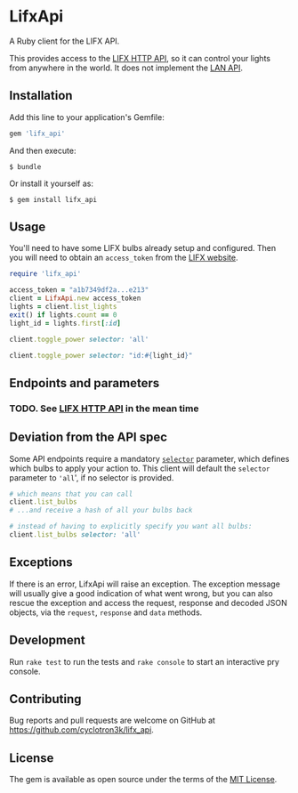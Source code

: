 # LifxApi

A Ruby client for the LIFX API.

This provides access to the [LIFX HTTP API](https://api.developer.lifx.com/), so it can control your lights from anywhere in the world. It does not implement the [LAN API](https://lan.developer.lifx.com/).

## Installation

Add this line to your application's Gemfile:

```ruby
gem 'lifx_api'
```

And then execute:

    $ bundle

Or install it yourself as:

    $ gem install lifx_api

## Usage

You'll need to have some LIFX bulbs already setup and configured. Then you will need to obtain an `access_token` from the [LIFX website](https://cloud.lifx.com/sign_in).

```ruby
require 'lifx_api'

access_token = "a1b7349df2a...e213"
client = LifxApi.new access_token
lights = client.list_lights
exit() if lights.count == 0
light_id = lights.first[:id]

client.toggle_power selector: 'all'

client.toggle_power selector: "id:#{light_id}"
```

## Endpoints and parameters

### TODO. See [LIFX HTTP API](https://api.developer.lifx.com/) in the mean time

## Deviation from the API spec

Some API endpoints require a mandatory [`selector`](https://api.developer.lifx.com/docs/selectors) parameter, which defines which bulbs to apply your action to. This client will default the `selector` parameter to `'all`', if no selector is provided.

```ruby
# which means that you can call
client.list_bulbs
# ...and receive a hash of all your bulbs back

# instead of having to explicitly specify you want all bulbs:
client.list_bulbs selector: 'all'
```

## Exceptions

If there is an error, LifxApi will raise an exception. The exception message will usually give a good indication of what went wrong, but you can also rescue the exception and access the request, response and decoded JSON objects, via the `request`, `response` and `data` methods.

## Development

Run `rake test` to run the tests and `rake console` to start an interactive pry console.

## Contributing

Bug reports and pull requests are welcome on GitHub at https://github.com/cyclotron3k/lifx_api.

## License

The gem is available as open source under the terms of the [MIT License](http://opensource.org/licenses/MIT).
